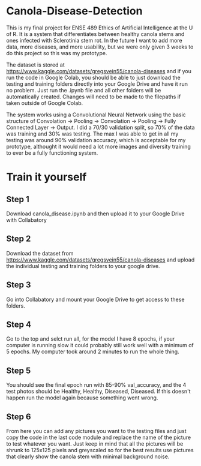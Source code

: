 # Canola-Disease-Detection

This is my final project for ENSE 489 Ethics of Artificial Intelligence at the U of R. It is a system that differentiates between healthy canola stems and ones infected with Sclerotinia stem rot. In the future I want to add more data, more diseases, and more usability, but we were only given 3 weeks to do this project so this was my prototype. 

The dataset is stored at https://www.kaggle.com/datasets/gregsvein55/canola-diseases and if you run the code in Google Colab, you should be able to just download the testing and training folders directly into your Google Drive and have it run no problem. Just run the .ipynb file and all other folders will be automatically created. Changes will need to be made to the filepaths if taken outside of Google Colab. 

The system works using a Convolutional Neural Network using the basic structure of Convolation -> Pooling -> Convolation -> Pooling -> Fully Connected Layer -> Output.
I did a 70/30 validation split, so 70% of the data was training and 30% was testing. The max I was able to get in all my testing was around 90% validation accuracy, which is acceptable for my prototype, althought it would need a lot more images and diversity training to ever be a fully functioning system. 

# Train it yourself
## Step 1
Download canola_disease.ipynb and then upload it to your Google Drive with Collabatory
## Step 2
Download the dataset from https://www.kaggle.com/datasets/gregsvein55/canola-diseases and upload the individual testing and training folders to your google drive.
## Step 3
Go into Collabatory and mount your Google Drive to get access to these folders. 
## Step 4
Go to the top and selct run all, for the model I have 8 epochs, if your computer is running slow it could probably still work well with a minimum of 5 epochs. My computer took around 2 minutes to run the whole thing.
## Step 5
You should see the final epoch run with 85-90% val_accuracy, and the 4 test photos should be Healthy, Healthy, Diseased, Diseased. If this doesn't happen run the model again because something went wrong. 
## Step 6
From here you can add any pictures you want to the testing files and just copy the code in the last code module and replace the name of the picture to test whatever you want. Just keep in mind that all the pictures will be shrunk to 125x125 pixels and greyscaled so for the best results use pictures that clearly show the canola stem with minimal background noise.


